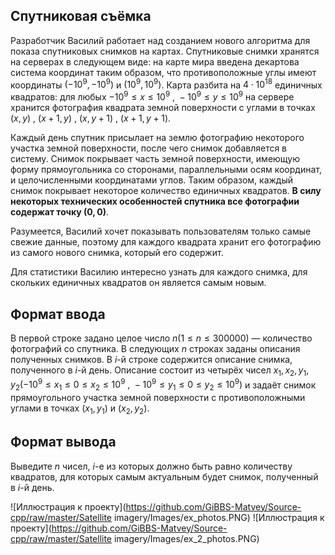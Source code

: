 ## Спутниковая съёмка
Разработчик Василий работает над созданием нового алгоритма для показа спутниковых снимков на картах.
Спутниковые снимки хранятся на серверах в следующем виде: на карте мира введена декартова система координат таким образом, что противоположные углы имеют координаты 
$(−10^9, −10^9)$ и $(10^9, 10^9)$. Карта разбита на $4\cdot 10^{18}$ единичных квадратов: для любых $-10^9 \leq x \leq 10^9\text{ , }-10^9 \leq y \leq 10^9$ 
на сервере хранится фотография квадрата земной поверхности с углами в точках $(x, y)\text{ , }(x + 1, y)\text{ , }(x, y + 1)\text{ , }(x + 1, y + 1)$.

Каждый день спутник присылает на землю фотографию некоторого участка земной поверхности, после чего снимок добавляется в систему. Снимок покрывает часть земной поверхности, имеющую форму прямоугольника со сторонами, параллельными осям координат, и целочисленными координатами углов. Таким образом, каждый снимок покрывает некоторое количество единичных квадратов. **В силу некоторых технических особенностей спутника все фотографии содержат точку $(0, 0)$**.

Разумеется, Василий хочет показывать пользователям только самые свежие данные, поэтому для каждого квадрата хранит его фотографию из самого нового снимка, который его содержит.

Для статистики Василию интересно узнать для каждого снимка, для скольких единичных квадратов он является самым новым.



## Формат ввода

В первой строке задано целое число $n (1\leq n\leq 300 000)$ — количество фотографий со спутника. В следующих $n$ строках заданы описания полученных снимков. 
В $i$-й строке содержится описание снимка, полученного в $i$-й день. Описание состоит из четырёх чисел $x_1, x_2, y_1, y_2 (-10^9 \leq x_1 \leq 0 \leq x_2 \leq 10^9\text{ , }
-10^9 \leq y_1 \leq 0 \leq y_2 \leq 10^9)$ и задаёт снимок прямоугольного участка земной поверхности с противоположными углами в точках $(x_1, y_1)\text{ и }(x_2, y_2)$.

## Формат вывода

Выведите $n$ чисел, $i$-е из которых должно быть равно количеству квадратов, для которых самым актуальным будет снимок, полученный в $i$-й день.

![Иллюстрация к проекту](https://github.com/GiBBS-Matvey/Source-cpp/raw/master/Satellite imagery/Images/ex_photos.PNG)
![Иллюстрация к проекту](https://github.com/GiBBS-Matvey/Source-cpp/raw/master/Satellite imagery/Images/ex_2_photos.PNG)
